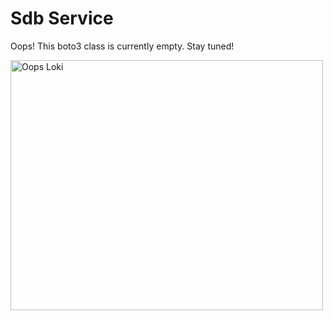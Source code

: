 # Sdb Service

Oops! This boto3 class is currently empty. Stay tuned!

<img src="{{ base_url }}/images/oops_loki.png" width="500" height="400" title="Oops Loki">
